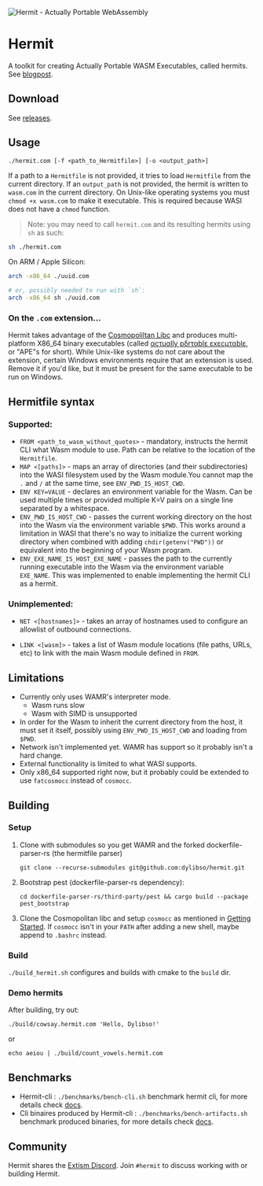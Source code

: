 ![Hermit - Actually Portable WebAssembly](./.github/readme-header.jpg)

# Hermit

A toolkit for creating Actually Portable WASM Executables, called hermits. See
[blogpost](https://dylibso.com/blog/hermit-actually-portable-wasm).

## Download

See [releases](https://github.com/dylibso/hermit/releases).

## Usage

`./hermit.com [-f <path_to_Hermitfile>] [-o <output_path>]`

If a path to a `Hermitfile` is not provided, it tries to load `Hermitfile` from
the current directory. If an `output_path` is not provided, the hermit is
written to `wasm.com` in the current directory. On Unix-like operating systems
you must `chmod +x wasm.com` to make it executable. This is required because
WASI does not have a `chmod` function.

> Note: you may need to call `hermit.com` and its resulting hermits using `sh`
> as such:

```sh
sh ./hermit.com
```

On ARM / Apple Silicon:

```sh
arch -x86_64 ./uuid.com  

# or, possibly needed to run with `sh`:
arch -x86_64 sh ./uuid.com
```

### On the `.com` extension...

Hermit takes advantage of the
[Cosmopoliltan Libc](https://github.com/jart/cosmopolitan) and produces
multi-platform X86_64 binary executables (called
[αcτµαlly pδrταblε εxεcµταblε](https://justine.lol/ape.html), or "APE"s for
short). While Unix-like systems do not care about the extension, certain Windows
environments require that an extension is used. Remove it if you'd like, but it
must be present for the same executable to be run on Windows.

## Hermitfile syntax

### Supported:

- `FROM <path_to_wasm_without_quotes>` - mandatory, instructs the hermit CLI
  what Wasm module to use. Path can be relative to the location of the
  `Hermitfile`.
- `MAP <[paths]>` - maps an array of directories (and their subdirectories) into
  the WASI filesystem used by the Wasm module.You cannot map the `.` and `/` at
  the same time, see `ENV_PWD_IS_HOST_CWD`.
- `ENV KEY=VALUE` - declares an environment variable for the Wasm. Can be used
  multiple times or provided multiple K=V pairs on a single line separated by a
  whitespace.
- `ENV_PWD_IS_HOST_CWD` - passes the current working directory on the host into
  the Wasm via the environment variable `$PWD`. This works around a limitation
  in WASI that there's no way to initialize the current working directory when
  combined with adding `chdir(getenv("PWD"))` or equivalent into the beginning
  of your Wasm program.
- `ENV_EXE_NAME_IS_HOST_EXE_NAME` - passes the path to the currently running
  executable into the Wasm via the environment variable `EXE_NAME`. This was
  implemented to enable implementing the hermit CLI as a hermit.

### Unimplemented:

- `NET <[hostnames]>` - takes an array of hostnames used to configure an
  allowlist of outbound connections.

- `LINK <[wasm]>` - takes a list of Wasm module locations (file paths, URLs,
  etc) to link with the main Wasm module defined in `FROM`.

## Limitations

- Currently only uses WAMR's interpreter mode.
  - Wasm runs slow
  - Wasm with SIMD is unsupported
- In order for the Wasm to inherit the current directory from the host, it must
  set it itself, possibly using `ENV_PWD_IS_HOST_CWD` and loading from `$PWD`.
- Network isn't implemented yet. WAMR has support so it probably isn't a hard
  change.
- External functionality is limited to what WASI supports.
- Only x86_64 supported right now, but it probably could be extended to use
  `fatcosmocc` instead of `cosmocc`.

## Building

### Setup

1. Clone with submodules so you get WAMR and the forked dockerfile-parser-rs
   (the hermitfile parser)

   `git clone --recurse-submodules git@github.com:dylibso/hermit.git`

2. Bootstrap pest (dockerfile-parser-rs dependency):

   `cd dockerfile-parser-rs/third-party/pest && cargo build --package pest_bootstrap`

3. Clone the Cosmopolitan libc and setup `cosmocc` as mentioned in
   [Getting Started](https://github.com/jart/cosmopolitan/#getting-started). If
   `cosmocc` isn't in your `PATH` after adding a new shell, maybe append to
   `.bashrc` instead.

### Build

`./build_hermit.sh` configures and builds with cmake to the `build` dir.

### Demo hermits

After building, try out:

`./build/cowsay.hermit.com 'Hello, Dylibso!'`

or

`echo aeiou | ./build/count_vowels.hermit.com`

## Benchmarks

- Hermit-cli : `./benchmarks/bench-cli.sh` benchmark hermit cli, for more details check [docs](benchmarks/README.md).
- Cli binaires produced by Hermit-cli : `./benchmarks/bench-artifacts.sh` benchmark produced binaries, for more details check [docs](benchmarks/README.md).

## Community

Hermit shares the [Extism Discord](https://discord.gg/cx3usBCWnc). Join `#hermit` to discuss working with or building Hermit.
